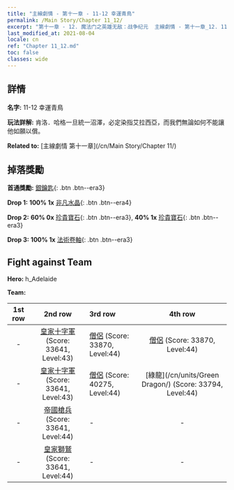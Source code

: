 ```yaml
---
title: "主線劇情 - 第十一章 - 11-12 幸運青鳥"
permalink: /Main Story/Chapter 11_12/
excerpt: "第十一章 - 12. 魔法门之英雄无敌：战争纪元  主線劇情 - 第十一章_12. 11-12 幸運青鳥"
last_modified_at: 2021-08-04
locale: cn
ref: "Chapter 11_12.md"
toc: false
classes: wide
---
```


## 詳情

 **名字:** 11-12 幸運青鳥

 **玩法詳解:** 肯洛．哈格一旦統一沼澤，必定染指艾拉西亞，而我們無論如何不能讓他如願以償。

 **Related to:** [主線劇情 第十一章](/cn/Main Story/Chapter 11/)

## 掉落獎勵

 **首通獎勵:** [銀鑰匙](/cn/Items/con_693/){: .btn .btn--era3}

 **Drop 1:** **100% 1x** [非凡水晶](/cn/Items/mat_38/){: .btn .btn--era4}

 **Drop 2:** **60% 0x** [珍貴寶石](/cn/Items/mat_30/){: .btn .btn--era3}, **40% 1x** [珍貴寶石](/cn/Items/mat_30/){: .btn .btn--era3}

 **Drop 3:** **100% 1x** [法術卷軸](/cn/Items/con_694/){: .btn .btn--era3}


## Fight against Team
 **Hero:** h_Adelaide

 **Team:**


  | 1st row | 2nd row | 3rd row | 4th row |
  |:----:|:----:|:----|:----:|
  | - | [皇家十字軍](/cn/units/Swordsman/) (Score: 33641, Level:43)  | [僧侶](/cn/units/Monk/) (Score: 33870, Level:44)  | [僧侶](/cn/units/Monk/) (Score: 33870, Level:44)  |
  | - | [皇家十字軍](/cn/units/Swordsman/) (Score: 33641, Level:43)  | [僧侶](/cn/units/Monk/) (Score: 40275, Level:44)  | [綠龍](/cn/units/Green Dragon/) (Score: 33794, Level:44)  |
  | - | [帝國槍兵](/cn/units/Pikeman/) (Score: 33641, Level:44)  | - | - |
  | - | [皇家獅鷲](/cn/units/Griffin/) (Score: 33641, Level:44)  | - | - |


